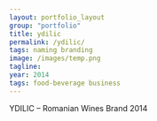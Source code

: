 ```yaml
---
layout: portfolio_layout
group: "portfolio"
title: ydilic
permalink: /ydilic/
tags: naming branding
image: /images/temp.png
tagline: 
year: 2014
tags: food-beverage business
---
```


YDILIC – Romanian Wines Brand 2014